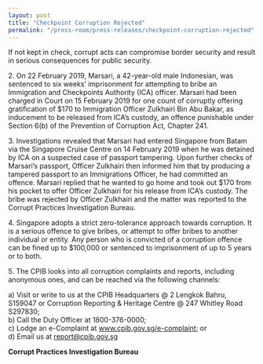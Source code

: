 ```yaml
---
layout: post
title: "Checkpoint Corruption Rejected"
permalink: "/press-room/press-releases/checkpoint-corruption-rejected"
---
```

If not kept in check, corrupt acts can compromise border security and result in serious consequences for public security. 

2\.          On 22 February 2019, Marsari, a 42-year-old male Indonesian, was sentenced to six weeks’ imprisonment for attempting to bribe an Immigration and Checkpoints Authority (ICA) officer.  Marsari had been charged in Court on 15 February 2019 for one count of corruptly offering gratification of $170 to Immigration Officer Zulkhairi Bin Abu Bakar, as inducement to be released from ICA’s custody, an offence punishable under Section 6(b) of the Prevention of Corruption Act, Chapter 241.

3\.          Investigations revealed that Marsari had entered Singapore from Batam via the Singapore Cruise Centre on 14 February 2019 when he was detained by ICA on a suspected case of passport tampering. Upon further checks of Marsari’s passport, Officer Zulkhairi then informed him that by producing a tampered passport to an Immigrations Officer, he had committed an offence. Marsari replied that he wanted to go home and took out $170 from his pocket to offer Officer Zulkhairi for his release from ICA’s custody. The bribe was rejected by Officer Zulkhairi and the matter was reported to the Corrupt Practices Investigation Bureau. 

4\.          Singapore adopts a strict zero-tolerance approach towards corruption. It is a serious offence to give bribes, or attempt to offer bribes to another individual or entity. Any person who is convicted of a corruption offence can be fined up to $100,000 or sentenced to imprisonment of up to 5 years or to both. 

5\.          The CPIB looks into all corruption complaints and reports, including anonymous ones, and can be reached via the following channels:

a) Visit or write to us at the CPIB Headquarters @ 2 Lengkok Bahru, S159047 or Corruption Reporting & Heritage Centre @ 247 Whitley Road S297830;<br />
b) Call the Duty Officer at 1800-376-0000;<br />
c) Lodge an e-Complaint at <a href="https://www.cpib.gov.sg/e-complaint"><span style="color: #0066cc;">www.cpib.gov.sg/e-complaint</span></a>; or<br />
d) Email us at <a class="spamspan" href="mailto:report@cpib.gov.sg">report@cpib.gov.sg</a>

**Corrupt Practices Investigation Bureau**

